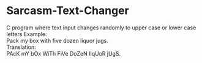 # Sarcasm-Text-Changer
 C program where text input changes randomly to upper case or lower case letters
Example:   
Pack my box with five dozen liquor jugs.  
Translation:  
PAcK mY bOx WiTh FiVe DoZeN lIqUoR jUgS.  

